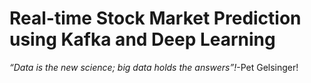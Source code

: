 # Real-time Stock Market Prediction using Kafka and Deep Learning
<i>“Data is the new science; big data holds the answers”!</i>-Pet Gelsinger!
